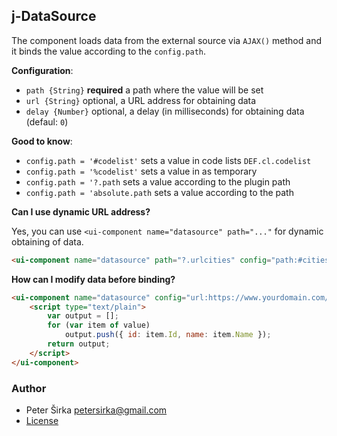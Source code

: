 ## j-DataSource

The component loads data from the external source via `AJAX()` method and it binds the value according to the `config.path`.

__Configuration__:

- `path {String}` __required__ a path where the value will be set
- `url {String}` optional, a URL address for obtaining data
- `delay {Number}` optional, a delay (in milliseconds) for obtaining data (defaul: `0`)

__Good to know__:

- `config.path = '#codelist'` sets a value in code lists `DEF.cl.codelist`
- `config.path = '%codelist'` sets a value in as temporary
- `config.path = '?.path` sets a value according to the plugin path
- `config.path = 'absolute.path` sets a value according to the path

__Can I use dynamic URL address?__

Yes, you can use `<ui-component name="datasource" path="..."` for dynamic obtaining of data.

```html
<ui-component name="datasource" path="?.urlcities" config="path:#cities"></ui-component>
```

__How can I modify data before binding?__

```html
<ui-component name="datasource" config="url:https://www.yourdomain.com/api/countries/;path:#countries">
	<script type="text/plain">
		var output = [];
		for (var item of value)
			output.push({ id: item.Id, name: item.Name });
		return output;
	</script>
</ui-component>
```

### Author

- Peter Širka <petersirka@gmail.com>
- [License](https://www.totaljs.com/license/)
